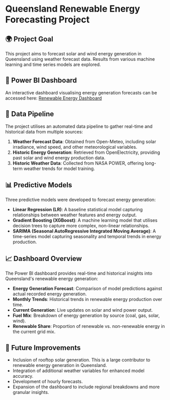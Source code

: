 # Queensland Renewable Energy Forecasting Project

## 🌍 Project Goal
This project aims to forecast solar and wind energy generation in Queensland using weather forecast data. Results from various machine learning and time series models are explored.

## 🔗 Power BI Dashboard
An interactive dashboard visualising energy generation forecasts can be accessed here:
[Renewable Energy Dashboard](https://app.powerbi.com/view?r=eyJrIjoiNDEyNGVkYjgtM2UzZC00NzdjLWFhYjgtYmY4MmEyN2ZjZjI4IiwidCI6IjRkZjFmMjIxLTQwNzMtNDM4Ni1hYjMxLWRlYTMzMWFhMGY0NCJ9)

## 🔄 Data Pipeline
The project utilises an automated data pipeline to gather real-time and historical data from multiple sources:

1. **Weather Forecast Data**: Obtained from Open-Meteo, including solar irradiance, wind speed, and other meteorological variables.
2. **Historic Energy Generation**: Retrieved from OpenElectricity, providing past solar and wind energy production data.
3. **Historic Weather Data**: Collected from NASA POWER, offering long-term weather trends for model training.

## 📊 Predictive Models
Three predictive models were developed to forecast energy generation:

- **Linear Regression (LR)**: A baseline statistical model capturing relationships between weather features and energy output.
- **Gradient Boosting (XGBoost)**: A machine learning model that utilises decision trees to capture more complex, non-linear relationships.
- **SARIMA (Seasonal AutoRegressive Integrated Moving Average)**: A time-series model capturing seasonality and temporal trends in energy production.

## 📈 Dashboard Overview
The Power BI dashboard provides real-time and historical insights into Queensland's renewable energy generation:

- **Energy Generation Forecast**: Comparison of model predictions against actual recorded energy generation.
- **Monthly Trends**: Historical trends in renewable energy production over time.
- **Current Generation**: Live updates on solar and wind power output.
- **Fuel Mix**: Breakdown of energy generation by source (coal, gas, solar, wind).
- **Renewable Share**: Proportion of renewable vs. non-renewable energy in the current grid mix.

## 🚀 Future Improvements
- Inclusion of rooftop solar generation. This is a large contributor to renewable energy generation in Queensland.
- Integration of additional weather variables for enhanced model accuracy.
- Development of hourly forecasts.
- Expansion of the dashboard to include regional breakdowns and more granular insights.

